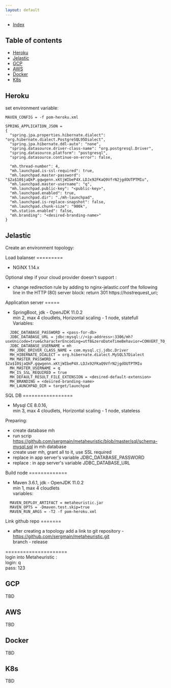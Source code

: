 ```yaml
---
layout: default
---
```


- [Index](#index)

## Table of contents

- [Heroku](#heroku)
- [Jelastic](#jelastic)
- [GCP](#gcp)
- [AWS](#aws)
- [Docker](#docker)
- [K8s](#k8s)

## Heroku
set environment variable:

```/
MAVEN_CONFIG = -f pom-heroku.xml

SPRING_APPLICATION_JSON =   
{  
  "spring.jpa.properties.hibernate.dialect": "org.hibernate.dialect.PostgreSQL95Dialect",    
  "spring.jpa.hibernate.ddl-auto": "none",  
  "spring.datasource.driver-class-name": "org.postgresql.Driver",  
  "spring.datasource.platform": "postgresql",  
  "spring.datasource.continue-on-error": false,  
  
  "mh.thread-number": 4,  
  "mh.launchpad.is-ssl-required": true,  
  "mh.launchpad.master-password": "$2a$10$jaQkP.gqwgenn.xKtjWIbeP4X.LDJx92FKaQ9VfrN2jgdOUTPTMIu",  
  "mh.launchpad.master-username": "q",  
  "mh.launchpad.public-key": "<public-key>",  
  "mh.launchpad.enabled": true,  
  "mh.launchpad.dir": "./mh-launchpad",  
  "mh.launchpad.is-replace-snapshot": false,  
  "mh.launchpad.chunk-size": "900k",  
  "mh.station.enabled": false,  
  "mh.branding": "<desired-branding-name>"
}  
```

## Jelastic
Create an environment topology:

Load balanser =========
- NGiNX 1.14.x

Optional step if your cloud provider doesn't support :
- change redirection rule by adding to nginx-jelastic.conf the following line in the HTTP (80) server block:
return 301 https://$host$request_uri;


Application server =====  
- SpringBoot, jdk - OpenJDK 11.0.2  
  min 2, max 4 cloudlets, Horizontal scaling - 1 node, statefull  
  Variables:  
```
  JDBC_DATABASE_PASSWORD = <pass-for-db>  
  JDBC_DATABASE_URL = jdbc:mysql://<ip-address>:3306/mh?useUnicode=true&characterEncoding=utf8&zeroDateTimeBehavior=CONVERT_TO_NULL&autoReconnect=true&failOverReadOnly=false&maxReconnects=10&useJDBCCompliantTimezoneShift=true&useLegacyDatetimeCode=false&serverTimezone=America/Los_Angeles&allowPublicKeyRetrieval=true    
  JDBC_DATABASE_USERNAME = mh  
  MH_JDBC_DRIVER_CLASS_NAME = com.mysql.cj.jdbc.Driver    
  MH_HIBERNATE_DIALECT = org.hibernate.dialect.MySQL57Dialect    
  MH_MASTER_PASSWORD = $2a$10$jaQkP.gqwgenn.xKtjWIbeP4X.LDJx92FKaQ9VfrN2jgdOUTPTMIu    
  MH_MASTER_USERNAME = q  
  MH_IS_SSL_REQUIRED = true  
  MH_DEFAULT_RESULT_FILE_EXTENSION = <desired-default-extension>  
  MH_BRANDING = <desired-branding-name>  
  MH_LAUNCHPAD_DIR = target/launchpad  
```


SQL DB =================
- Mysql CE 8.0.16,  
  min 3, max 4 cloudlets, Horizontal scaling - 1 node, stateless  

Preparing:
- create database mh   
- run scrip https://github.com/sergmain/metaheuristic/blob/master/sql/schema-mysql.sql in mh database   
- create user mh, grant all to it, use SSL required   
- replace <pass-for-db> in app server's variable JDBC_DATABASE_PASSWORD  
- replace <ip-address>: in app server's variable JDBC_DATABASE_URL   
   


Build node =============  
- Maven 3.6.1, jdk - OpenJDK 11.0.2  
  min 1, max 4 cloudlets  
  variables:  
```
  MAVEN_DEPLOY_ARTIFACT = metaheuristic.jar  
  MAVEN_OPTS = -Dmaven.test.skip=true  
  MAVEN_RUN_ARGS = -T2 -f pom-heroku.xml  
```


Link github repo =======  
- after creating a topology add a link to git repository - https://github.com/sergmain/metaheuristic.git   
  branch - release  



=====================  
login into Metaheuristic :  
login: q  
pass: 123  


## GCP
TBD

## AWS
TBD

## Docker
TBD

## K8s
TBD

